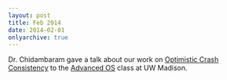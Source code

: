 ```yaml
---
layout: post
title: Feb 2014
date: 2014-02-01
onlyarchive: true
---
```

 Dr. Chidambaram gave a talk about our work on [Optimistic Crash Consistency](http://research.cs.wisc.edu/adsl/Publications/optfs-sosp13.pdf) to the [Advanced OS](http://pages.cs.wisc.edu/~dusseau/Classes/CS736/CS736-F13/) class at UW Madison.

